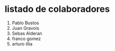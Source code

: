 # listado de colaboradores

1. Pablo Bustos
2. Juan Gravois
3. Sebas Alderan
4. franco gomez
5. arturo illia